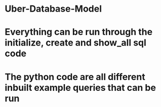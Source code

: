 # Uber-Database-Model
# Everything can be run through the initialize, create and show_all sql code
# The python code are all different inbuilt example queries that can be run
